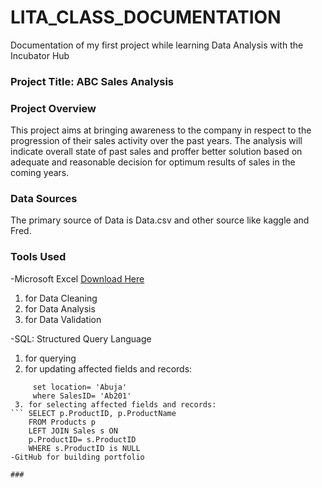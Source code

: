 # LITA_CLASS_DOCUMENTATION
Documentation of my first project while learning Data Analysis with the Incubator Hub

### Project Title: ABC Sales Analysis

### Project Overview
This project aims at bringing awareness to the company in respect to the progression of their sales activity over the past years. The analysis will indicate overall state of past sales and proffer better solution based on adequate and reasonable decision for optimum results of sales in the coming years.

### Data Sources
The primary source of Data is Data.csv and other source like kaggle and Fred.

### Tools Used
-Microsoft Excel [Download Here](https//www.microsoft.com)
 1. for Data Cleaning
 2. for Data Analysis
 3. for Data Validation
    
-SQL: Structured Query Language
 1. for querying
 2. for updating affected fields and records:
``` UPDATE table 1
     set location= 'Abuja'
     where SalesID= 'Ab201'
 3. for selecting affected fields and records:
``` SELECT p.ProductID, p.ProductName
    FROM Products p
    LEFT JOIN Sales s ON
    p.ProductID= s.ProductID
    WHERE s.ProductID is NULL
-GitHub for building portfolio

### 

